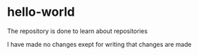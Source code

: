 # hello-world
The repository is done to learn about repositories

I have made no changes exept for writing that changes are made
